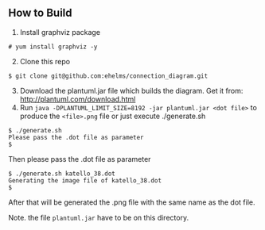 ## How to Build

1. Install graphviz package
```
# yum install graphviz -y
```
2. Clone this repo
```
$ git clone git@github.com:ehelms/connection_diagram.git
```
3. Download the plantuml.jar file which builds the diagram. Get it from:  http://plantuml.com/download.html
4. Run `java -DPLANTUML_LIMIT_SIZE=8192 -jar plantuml.jar <dot file>` to produce the `<file>.png` file or just execute ./generate.sh

```
$ ./generate.sh 
Please pass the .dot file as parameter
$
```
Then please pass the .dot file as parameter
```
$ ./generate.sh katello_38.dot 
Generating the image file of katello_38.dot
$
```
After that will be generated the .png file with the same name as the dot file.

Note. the file `plantuml.jar` have to be on this directory.
